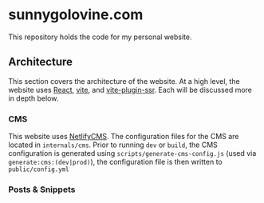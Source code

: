 # sunnygolovine.com

This repository holds the code for my personal website.

## Architecture

This section covers the architecture of the website. At a high level, the website uses [React](https://reactjs.org/), [vite](https://vitejs.dev/), and [vite-plugin-ssr](https://vite-plugin-ssr.com/). Each will be discussed more in depth below.

### CMS

This website uses [NetlifyCMS](https://www.netlifycms.org/). The configuration files for the CMS are located in `internals/cms`. Prior to running `dev` or `build`, the CMS configuration is generated using `scripts/generate-cms-config.js` (used via `generate:cms:(dev|prod)`), the configuration file is then written to `public/config.yml`

### Posts & Snippets
